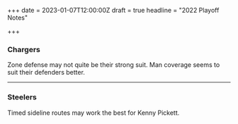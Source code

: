 +++
date = 2023-01-07T12:00:00Z
draft = true
headline = "2022 Playoff Notes"

+++
### Chargers

Zone defense may not quite be their strong suit. Man coverage seems to suit their defenders better.

***

### Steelers

Timed sideline routes may work the best for Kenny Pickett.